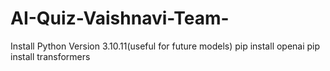 # AI-Quiz-Vaishnavi-Team-

Install Python Version 3.10.11(useful for future models)
pip install openai
pip install transformers
